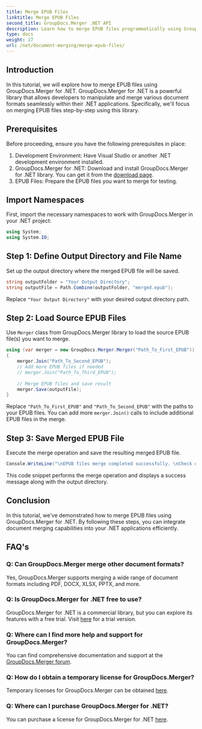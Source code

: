```yaml
---
title: Merge EPUB Files
linktitle: Merge EPUB Files
second_title: GroupDocs.Merger .NET API
description: Learn how to merge EPUB files programmatically using GroupDocs.Merger for .NET. Follow our step-by-step tutorial.
type: docs
weight: 17
url: /net/document-merging/merge-epub-files/
---
```

## Introduction
In this tutorial, we will explore how to merge EPUB files using GroupDocs.Merger for .NET. GroupDocs.Merger for .NET is a powerful library that allows developers to manipulate and merge various document formats seamlessly within their .NET applications. Specifically, we'll focus on merging EPUB files step-by-step using this library.
## Prerequisites
Before proceeding, ensure you have the following prerequisites in place:
1. Development Environment: Have Visual Studio or another .NET development environment installed.
2. GroupDocs.Merger for .NET: Download and install GroupDocs.Merger for .NET library. You can get it from the [download page](https://releases.groupdocs.com/merger/net/).
3. EPUB Files: Prepare the EPUB files you want to merge for testing.

## Import Namespaces
First, import the necessary namespaces to work with GroupDocs.Merger in your .NET project:
```csharp
using System;
using System.IO;
```
## Step 1: Define Output Directory and File Name
Set up the output directory where the merged EPUB file will be saved.
```csharp
string outputFolder = "Your Output Directory";
string outputFile = Path.Combine(outputFolder, "merged.epub");
```
Replace `"Your Output Directory"` with your desired output directory path.
## Step 2: Load Source EPUB Files
Use `Merger` class from GroupDocs.Merger library to load the source EPUB file(s) you want to merge.
```csharp
using (var merger = new GroupDocs.Merger.Merger("Path_To_First_EPUB"))
{
    merger.Join("Path_To_Second_EPUB");
    // Add more EPUB files if needed
    // merger.Join("Path_To_Third_EPUB");
    
    // Merge EPUB files and save result
    merger.Save(outputFile);
}
```
Replace `"Path_To_First_EPUB"` and `"Path_To_Second_EPUB"` with the paths to your EPUB files. You can add more `merger.Join()` calls to include additional EPUB files in the merge.
## Step 3: Save Merged EPUB File
Execute the merge operation and save the resulting merged EPUB file.
```csharp
Console.WriteLine("\nEPUB files merge completed successfully. \nCheck output in {0}", outputFolder);
```
This code snippet performs the merge operation and displays a success message along with the output directory.

## Conclusion
In this tutorial, we've demonstrated how to merge EPUB files using GroupDocs.Merger for .NET. By following these steps, you can integrate document merging capabilities into your .NET applications efficiently.

## FAQ's
### Q: Can GroupDocs.Merger merge other document formats?
Yes, GroupDocs.Merger supports merging a wide range of document formats including PDF, DOCX, XLSX, PPTX, and more.
### Q: Is GroupDocs.Merger for .NET free to use?
GroupDocs.Merger for .NET is a commercial library, but you can explore its features with a free trial. Visit [here](https://releases.groupdocs.com/) for a trial version.
### Q: Where can I find more help and support for GroupDocs.Merger?
You can find comprehensive documentation and support at the [GroupDocs.Merger forum](https://forum.groupdocs.com/c/merger/32).
### Q: How do I obtain a temporary license for GroupDocs.Merger?
Temporary licenses for GroupDocs.Merger can be obtained [here](https://purchase.groupdocs.com/temporary-license/).
### Q: Where can I purchase GroupDocs.Merger for .NET?
You can purchase a license for GroupDocs.Merger for .NET [here](https://purchase.groupdocs.com/buy).
